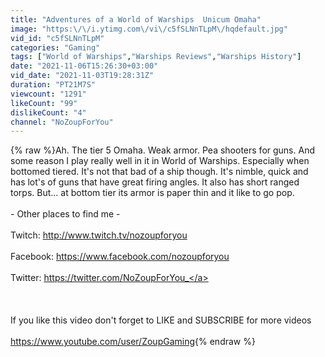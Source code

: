 ```yaml
---
title: "Adventures of a World of Warships  Unicum Omaha"
image: "https:\/\/i.ytimg.com\/vi\/c5fSLNnTLpM\/hqdefault.jpg"
vid_id: "c5fSLNnTLpM"
categories: "Gaming"
tags: ["World of Warships","Warships Reviews","Warships History"]
date: "2021-11-06T15:26:30+03:00"
vid_date: "2021-11-03T19:28:31Z"
duration: "PT21M7S"
viewcount: "1291"
likeCount: "99"
dislikeCount: "4"
channel: "NoZoupForYou"
---
```

{% raw %}Ah.  The tier 5 Omaha.  Weak armor.  Pea shooters for guns.  And some reason I play really well in it in World of Warships.  Especially when bottomed tiered.  It's not that bad of a ship though.  It's nimble, quick and has lot's of guns that have great firing angles.  It also has short ranged torps.  But... at bottom tier its armor is paper thin and it like to go pop.  <br /><br />- Other places to find me -<br /><br />Twitch: <a rel="nofollow" target="blank" href="http://www.twitch.tv/nozoupforyou">http://www.twitch.tv/nozoupforyou</a><br /><br />Facebook: <a rel="nofollow" target="blank" href="https://www.facebook.com/nozoupforyou">https://www.facebook.com/nozoupforyou</a><br /><br />Twitter: <a rel="nofollow" target="blank" href="https://twitter.com/NoZoupForYou_">https://twitter.com/NoZoupForYou_</a><br /><br /><br /><br />If you like this video don't forget to LIKE and SUBSCRIBE for more videos <br /><br /><a rel="nofollow" target="blank" href="https://www.youtube.com/user/ZoupGaming">https://www.youtube.com/user/ZoupGaming</a>{% endraw %}
